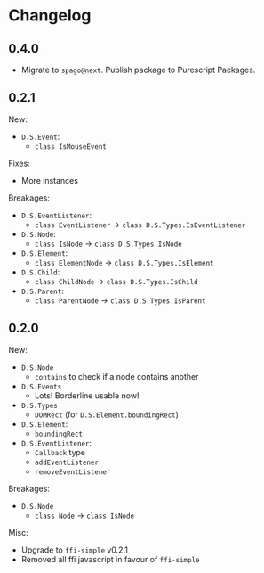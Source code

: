 # Changelog

## 0.4.0

* Migrate to `spago@next`. Publish package to Purescript Packages.

## 0.2.1

New:

* `D.S.Event`:
  * `class IsMouseEvent`

Fixes:

* More instances


Breakages:

* `D.S.EventListener`:
  * `class EventListener` -> `class D.S.Types.IsEventListener`
* `D.S.Node`:
  * `class IsNode` -> `class D.S.Types.IsNode`
* `D.S.Element`:
  * `class ElementNode` -> `class D.S.Types.IsElement`
* `D.S.Child`:
  * `class ChildNode` -> `class D.S.Types.IsChild`
* `D.S.Parent`:
  * `class ParentNode` -> `class D.S.Types.IsParent`

## 0.2.0

New:

* `D.S.Node`
  * `contains` to check if a node contains another
* `D.S.Events`
  * Lots! Borderline usable now!
* `D.S.Types`
  * `DOMRect` (for `D.S.Element.boundingRect`)
* `D.S.Element`:
  * `boundingRect`
* `D.S.EventListener`:
  * `Callback` type
  * `addEventListener`
  * `removeEventListener`

Breakages:

* `D.S.Node`
  * `class Node` -> `class IsNode`

Misc:

* Upgrade to `ffi-simple` v0.2.1
* Removed all ffi javascript in favour of `ffi-simple`

